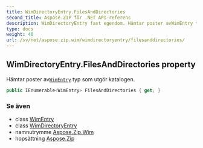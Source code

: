 ```yaml
---
title: WimDirectoryEntry.FilesAndDirectories
second_title: Aspose.ZIP för .NET API-referens
description: WimDirectoryEntry fast egendom. Hämtar poster avWimEntry typ som utgör katalogen.
type: docs
weight: 40
url: /sv/net/aspose.zip.wim/wimdirectoryentry/filesanddirectories/
---
```

## WimDirectoryEntry.FilesAndDirectories property

Hämtar poster av[`WimEntry`](../../wimentry/) typ som utgör katalogen.

```csharp
public IEnumerable<WimEntry> FilesAndDirectories { get; }
```

### Se även

* class [WimEntry](../../wimentry/)
* class [WimDirectoryEntry](../)
* namnutrymme [Aspose.Zip.Wim](../../wimdirectoryentry/)
* hopsättning [Aspose.Zip](../../../)


